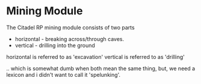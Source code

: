 # Mining Module

The Citadel RP mining module consists of two parts

- horizontal - breaking across/through caves.
- vertical - drilling into the ground

horizontal is referred to as 'excavation'
vertical is referred to as 'drilling'

.. which is somewhat dumb when both mean the same thing, but, we need a lexicon and
i didn't want to call it 'spelunking'.
